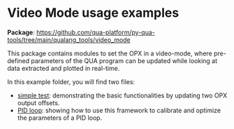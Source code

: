 # Video Mode usage examples

__Package__: https://github.com/qua-platform/py-qua-tools/tree/main/qualang_tools/video_mode

This package contains modules to set the OPX in a video-mode, where pre-defined parameters of the QUA program can be 
updated while looking at data extracted and plotted in real-time. 

In this example folder, you will find two files:
* [simple test](basic_example.py): demonstrating the basic functionalities by updating two OPX output offsets.
* [PID loop](PID_example.py): showing how to use this framework to calibrate and optimize the parameters of a PID loop.
